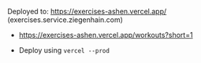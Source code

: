 Deployed to: https://exercises-ashen.vercel.app/ (exercises.service.ziegenhain.com)

+ https://exercises-ashen.vercel.app/workouts?short=1

+ Deploy using `vercel --prod`
